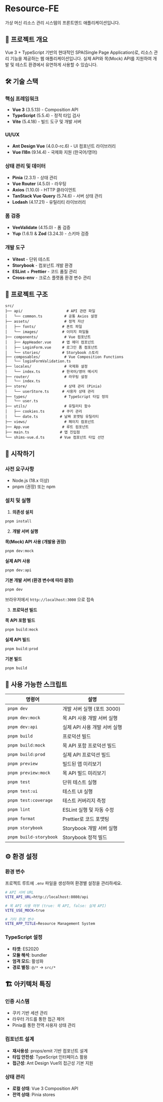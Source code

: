 # Resource-FE

가상 머신 리소스 관리 시스템의 프론트엔드 애플리케이션입니다.

## 🎯 프로젝트 개요

Vue 3 + TypeScript 기반의 현대적인 SPA(Single Page Application)로, 리소스 관리 기능을 제공하는 웹 애플리케이션입니다. 실제 API와 목(Mock) API를 지원하여 개발 및 테스트 환경에서 유연하게 사용할 수 있습니다.

## 🛠 기술 스택

### 핵심 프레임워크
- **Vue 3** (3.5.13) - Composition API
- **TypeScript** (5.5.4) - 정적 타입 검사
- **Vite** (5.4.18) - 빌드 도구 및 개발 서버

### UI/UX
- **Ant Design Vue** (4.0.0-rc.6) - UI 컴포넌트 라이브러리
- **Vue I18n** (9.14.4) - 국제화 지원 (한국어/영어)

### 상태 관리 및 데이터
- **Pinia** (2.3.1) - 상태 관리
- **Vue Router** (4.5.0) - 라우팅
- **Axios** (1.10.0) - HTTP 클라이언트
- **TanStack Vue Query** (5.74.6) - 서버 상태 관리
- **Lodash** (4.17.21) - 유틸리티 라이브러리

### 폼 검증
- **VeeValidate** (4.15.0) - 폼 검증
- **Yup** (1.6.1) & **Zod** (3.24.3) - 스키마 검증

### 개발 도구
- **Vitest** - 단위 테스트
- **Storybook** - 컴포넌트 개발 환경
- **ESLint** + **Prettier** - 코드 품질 관리
- **Cross-env** - 크로스 플랫폼 환경 변수 관리

## 📁 프로젝트 구조

```
src/
├── api/                    # API 관련 파일
│   └── common.ts          # 공통 Axios 설정
├── assets/                # 정적 자산
│   ├── fonts/            # 폰트 파일
│   └── images/           # 이미지 파일들
├── components/            # Vue 컴포넌트
│   ├── AppHeader.vue     # 앱 헤더 컴포넌트
│   ├── LoginForm.vue     # 로그인 폼 컴포넌트
│   └── stories/          # Storybook 스토리
├── composables/           # Vue Composition Functions
│   └── loginFormValidation.ts
├── locales/               # 국제화 설정
│   └── index.ts          # 한국어/영어 메시지
├── router/                # 라우팅 설정
│   └── index.ts
├── store/                 # 상태 관리 (Pinia)
│   └── userStore.ts      # 사용자 상태 관리
├── types/                 # TypeScript 타입 정의
│   └── user.ts
├── utils/                 # 유틸리티 함수
│   ├── cookies.ts        # 쿠키 관리
│   └── date.ts          # 날짜 포맷팅 유틸리티
├── views/                 # 페이지 컴포넌트
├── App.vue               # 루트 컴포넌트
├── main.ts              # 앱 진입점
└── shims-vue.d.ts       # Vue 컴포넌트 타입 선언
```

## 🚀 시작하기

### 사전 요구사항
- Node.js (18.x 이상)
- pnpm (권장) 또는 npm

### 설치 및 실행

1. **의존성 설치**
```bash
pnpm install
```

2. **개발 서버 실행**

**목(Mock) API 사용 (개발용 권장)**
```bash
pnpm dev:mock
```

**실제 API 사용**
```bash
pnpm dev:api
```

**기본 개발 서버 (환경 변수에 따라 결정)**
```bash
pnpm dev
```

브라우저에서 `http://localhost:3000` 으로 접속

3. **프로덕션 빌드**

**목 API 포함 빌드**
```bash
pnpm build:mock
```

**실제 API 빌드**
```bash
pnpm build:prod
```

**기본 빌드**
```bash
pnpm build
```

## 📜 사용 가능한 스크립트

| 명령어 | 설명 |
|-------|------|
| `pnpm dev` | 개발 서버 실행 (포트 3000) |
| `pnpm dev:mock` | 목 API 사용 개발 서버 실행 |
| `pnpm dev:api` | 실제 API 사용 개발 서버 실행 |
| `pnpm build` | 프로덕션 빌드 |
| `pnpm build:mock` | 목 API 포함 프로덕션 빌드 |
| `pnpm build:prod` | 실제 API 프로덕션 빌드 |
| `pnpm preview` | 빌드된 앱 미리보기 |
| `pnpm preview:mock` | 목 API 빌드 미리보기 |
| `pnpm test` | 단위 테스트 실행 |
| `pnpm test:ui` | 테스트 UI 실행 |
| `pnpm test:coverage` | 테스트 커버리지 측정 |
| `pnpm lint` | ESLint 실행 및 자동 수정 |
| `pnpm format` | Prettier로 코드 포맷팅 |
| `pnpm storybook` | Storybook 개발 서버 실행 |
| `pnpm build-storybook` | Storybook 정적 빌드 |

## ⚙️ 환경 설정

### 환경 변수
프로젝트 루트에 `.env` 파일을 생성하여 환경별 설정을 관리하세요.

```bash
# API 서버 URL
VITE_API_URL=http://localhost:8080/api

# 목 API 사용 여부 (true: 목 API, false: 실제 API)
VITE_USE_MOCK=true

# 기타 환경 변수
VITE_APP_TITLE=Resource Management System
```

### TypeScript 설정
- **타겟**: ES2020
- **모듈 해석**: bundler
- **엄격 모드**: 활성화
- **경로 별칭**: `@/*` → `src/*`

## 🏗️ 아키텍처 특징

### 인증 시스템
- 쿠키 기반 세션 관리
- 라우터 가드를 통한 접근 제어
- Pinia를 통한 전역 사용자 상태 관리

### 컴포넌트 설계
- **재사용성**: props/emit 기반 컴포넌트 설계
- **타입 안전성**: TypeScript 인터페이스 활용
- **접근성**: Ant Design Vue의 접근성 기본 지원

### 상태 관리
- **로컬 상태**: Vue 3 Composition API
- **전역 상태**: Pinia stores

